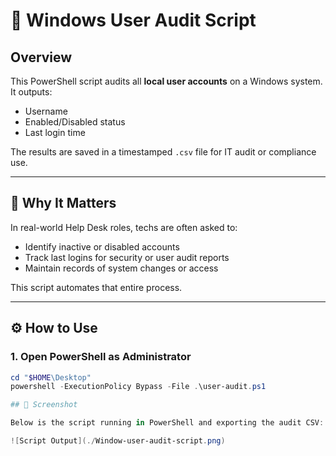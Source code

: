 # 🧾 Windows User Audit Script

## Overview
This PowerShell script audits all **local user accounts** on a Windows system. It outputs:
- Username
- Enabled/Disabled status
- Last login time

The results are saved in a timestamped `.csv` file for IT audit or compliance use.

---

## 🧠 Why It Matters
In real-world Help Desk roles, techs are often asked to:
- Identify inactive or disabled accounts
- Track last logins for security or user audit reports
- Maintain records of system changes or access

This script automates that entire process.

---

## ⚙️ How to Use

### 1. Open PowerShell as Administrator

```powershell
cd "$HOME\Desktop"
powershell -ExecutionPolicy Bypass -File .\user-audit.ps1

## 📸 Screenshot

Below is the script running in PowerShell and exporting the audit CSV:

![Script Output](./Window-user-audit-script.png)


